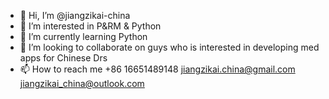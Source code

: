 - 👋 Hi, I’m @jiangzikai-china
- 👀 I’m interested in P&RM & Python
- 🌱 I’m currently learning Python
- 💞️ I’m looking to collaborate on guys who is interested in developing med apps for Chinese Drs
- 📫 How to reach me +86 16651489148 jiangzikai.china@gmail.com jiangzikai_china@outlook.com

<!---
jiangzikai-china/jiangzikai-china is a ✨ special ✨ repository because its `README.md` (this file) appears on your GitHub profile.
You can click the Preview link to take a look at your changes.
--->
